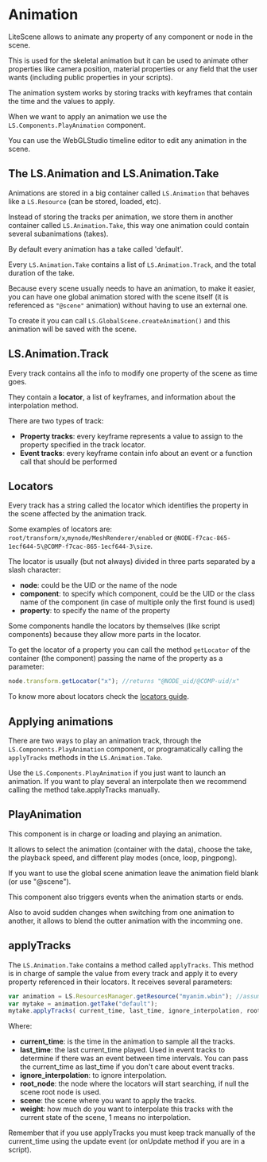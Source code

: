 # Animation #

LiteScene allows to animate any property of any component or node in the scene.

This is used for the skeletal animation but it can be used to animate other properties like camera position, material properties or any field that the user wants (including public properties in your scripts).

The animation system works by storing tracks with keyframes that contain the time and the values to apply.

When we want to apply an animation we use the ```LS.Components.PlayAnimation``` component.

You can use the WebGLStudio timeline editor to edit any animation in the scene.

## The LS.Animation and LS.Animation.Take ##

Animations are stored in a big container called ```LS.Animation``` that behaves like a ```LS.Resource``` (can be stored, loaded, etc).

Instead of storing the tracks per animation, we store them in another container called ```LS.Animation.Take```, this way one animation could contain several subanimations (takes).

By default every animation has a take called 'default'.

Every ```LS.Animation.Take``` contains a list of ```LS.Animation.Track```, and the total duration of the take.

Because every scene usually needs to have an animation, to make it easier, you can have one global animation stored with the scene itself (it is referenced as ```"@scene"``` animation) without having to use an external one.

To create it you can call ```LS.GlobalScene.createAnimation()``` and this animation will be saved with the scene.

## LS.Animation.Track

Every track contains all the info to modify one property of the scene as time goes.

They contain a **locator**, a list of keyframes, and information about the interpolation method.

There are two types of track:
- **Property tracks**: every keyframe represents a value to assign to the property specified in the track locator.
- **Event tracks**: every keyframe contain info about an event or a function call that should be performed 

## Locators

Every track has a string called the locator which identifies the property in the scene affected by the animation track.

Some examples of locators are: ```root/transform/x```,```mynode/MeshRenderer/enabled``` or ```@NODE-f7cac-865-1ecf644-5\@COMP-f7cac-865-1ecf644-3\size```.

The locator is usually (but not always) divided in three parts separated by a slash character:
 * **node**: could be the UID or the name of the node
 * **component**: to specify which component, could be the UID or the class name of the component (in case of multiple only the first found is used)
 * **property**: to specify the name of the property

Some components handle the locators by themselves (like script components) because they allow more parts in the locator.

To get the locator of a property you can call the method ```getLocator``` of the container (the component) passing the name of the property as a parameter:

```javascript
node.transform.getLocator("x"); //returns "@NODE_uid/@COMP-uid/x"
```

To know more about locators check the [locators guide](locators.md).

## Applying animations

There are two ways to play an animation track, through the ```LS.Components.PlayAnimation``` component, or programatically calling the ```applyTracks``` methods in the ```LS.Animation.Take```.

Use the ```LS.Components.PlayAnimation``` if you just want to launch an animation. If you want to play several an interpolate then we recommend calling the method take.applyTracks manually.

## PlayAnimation

This component is in charge or loading and playing an animation.

It allows to select the animation (container with the data), choose the take, the playback speed, and different play modes (once, loop, pingpong).

If you want to use the global scene animation leave the animation field blank (or use "@scene").

This component also triggers events when the animation starts or ends.

Also to avoid sudden changes when switching from one animation to another, it allows to blend the outter animation with the incomming one.

## applyTracks

The ```LS.Animation.Take``` contains a method called ```applyTracks```. This method is in charge of sample the value from every track and apply it to every property referenced in their locators. It receives several parameters:

```js
var animation = LS.ResourcesManager.getResource("myanim.wbin"); //assuming is already loaded
var mytake = animation.getTake("default");
mytake.applyTracks( current_time, last_time, ignore_interpolation, root_node, scene, weight )
```

Where:
- **current_time**: is the time in the animation to sample all the tracks.
- **last_time**: the last current_time played. Used in event tracks to determine if there was an event between time intervals. You can pass the current_time as last_time if you don't care about event tracks.
- **ignore_interpolation**: to ignore interpolation.
- **root_node**: the node where the locators will start searching, if null the scene root node is used.
- **scene**: the scene where you want to apply the tracks.
- **weight**: how much do you want to interpolate this tracks with the current state of the scene, 1 means no interpolation.

Remember that if you use applyTracks you must keep track manually of the current_time using the update event (or onUpdate method if you are in a script).
